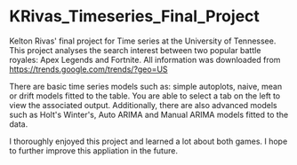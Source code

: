# KRivas_Timeseries_Final_Project
Kelton Rivas' final project for Time series at the University of Tennessee. This project analyses the search interest between two popular battle royales: Apex Legends and Fortnite. All information was downloaded from https://trends.google.com/trends/?geo=US

There are basic time series models such as: simple autoplots, naive, mean or drift models fitted to the table. You are able to select a tab on the left to view the associated output.  Additionally, there are also advanced models such as Holt's Winter's, Auto ARIMA and Manual ARIMA models fitted to the data. 

I thoroughly enjoyed this project and learned a lot about both games. I hope to further improve this appliation in the future.
